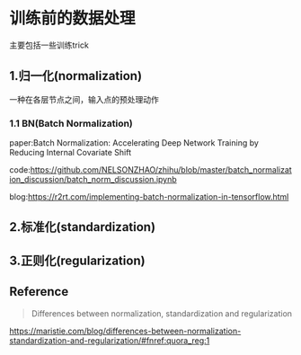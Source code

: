 # 训练前的数据处理

主要包括一些训练trick

## 1.归一化(normalization)

一种在各层节点之间，输入点的预处理动作


### 1.1 BN(Batch Normalization)

paper:Batch Normalization: Accelerating Deep Network Training by Reducing Internal Covariate Shift

code:https://github.com/NELSONZHAO/zhihu/blob/master/batch_normalization_discussion/batch_norm_discussion.ipynb

blog:https://r2rt.com/implementing-batch-normalization-in-tensorflow.html


## 2.标准化(standardization)

## 3.正则化(regularization)


## Reference

>Differences between normalization, standardization and regularization

https://maristie.com/blog/differences-between-normalization-standardization-and-regularization/#fnref:quora_reg:1

